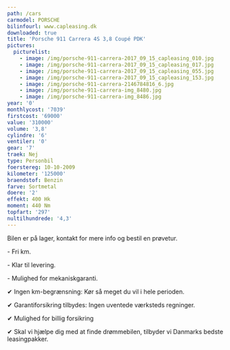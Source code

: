 ```yaml
---
path: /cars
carmodel: PORSCHE
bilinfourl: www.capleasing.dk
downloaded: true
title: 'Porsche 911 Carrera 4S 3,8 Coupé PDK'
pictures:
  picturelist:
    - image: /img/porsche-911-carrera-2017_09_15_capleasing_010.jpg
    - image: /img/porsche-911-carrera-2017_09_15_capleasing_017.jpg
    - image: /img/porsche-911-carrera-2017_09_15_capleasing_055.jpg
    - image: /img/porsche-911-carrera-2017_09_15_capleasing_153.jpg
    - image: /img/porsche-911-carrera-2146784816_6.jpg
    - image: /img/porsche-911-carrera-img_8480.jpg
    - image: /img/porsche-911-carrera-img_8486.jpg
year: '0'
monthlycost: '7039'
firstcost: '69000'
value: '310000'
volume: '3,8'
cylindre: '6'
ventiler: '0'
gear: '7'
traek: Nej
type: Personbil
foerstereg: 10-10-2009
kilometer: '125000'
braendstof: Benzin
farve: Sortmetal
doere: '2'
effekt: 400 Hk
moment: 440 Nm
topfart: '297'
nultilhundrede: '4,3'
---
```

Bilen er på lager, kontakt for mere info og bestil en prøvetur.

\- Fri km. 

\- Klar til levering.

\- Mulighed for mekaniskgaranti.

 ✔ Ingen km-begrænsning: Kør så meget du vil i hele perioden.

 ✔ Garantiforsikring tilbydes: Ingen uventede værksteds regninger.

 ✔ Mulighed for billig forsikring 

 ✔ Skal vi hjælpe dig med at finde drømmebilen, tilbyder vi Danmarks bedste leasingpakker.
